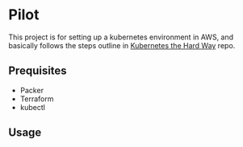 # Pilot

This project is for setting up a kubernetes environment in AWS, and basically follows the steps outline in [Kubernetes the Hard Way](https://github.com/kelseyhightower/kubernetes-the-hard-way) repo.

## Prequisites

 - Packer
 - Terraform
 - kubectl

## Usage

